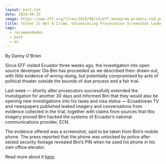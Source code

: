 ```yaml
---
layout: post.njk
date: 2019-08-25
image: https://www.eff.org/files/2018/06/14/eff_monogram-primary-red.png
title: Telnet Is Not A Crime. Unconvincing Prosecution Screenshot Leaked in Ola Bini Case
tags:
  - recommendeden
  - post
  - en
---
```

By Danny O'Brien

Since EFF visited Ecuador three weeks ago, the investigation into open source developer Ola Bini has proceeded as we described then: drawn out, with little evidence of wrong-doing, but potentially compromised by acts of political theater outside the bounds of due process and a fair trial.

Last week — shortly after prosecutors successfully extended the investigation for another 30 days and informed Bini that they would also be opening new investigations into his taxes and visa status — Ecuadorean TV and newspapers published leaked imagery and conversations from evidence collected in the trial, together with claims from sources that this imagery proved Bini hacked the systems of Ecuador’s national communications provider, ECN.

The evidence offered was a screenshot, said to be taken from Bini’s mobile phone. The press reported that the phone was unlocked by police after seized security footage revealed Bini’s PIN when he used his phone in his own office elevator.

Read more about it [here](https://www.eff.org/deeplinks/2019/08/telnet-not-crime-unconvincing-prosecution-screenshot-leaked-ola-bini-case).
